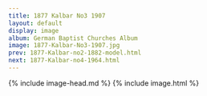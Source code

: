 ```yaml
---
title: 1877 Kalbar No3 1907
layout: default
display: image
album: German Baptist Churches Album
image: 1877-Kalbar-No3-1907.jpg
prev: 1877-Kalbar-no2-1882-model.html
next: 1877-Kalbar-no4-1964.html
---
```

{% include image-head.md %}
{% include image.html %}